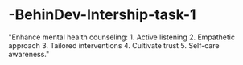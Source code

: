 # -BehinDev-Intership-task-1
"Enhance mental health counseling: 1. Active listening 2. Empathetic approach 3. Tailored interventions 4. Cultivate trust 5. Self-care awareness."
